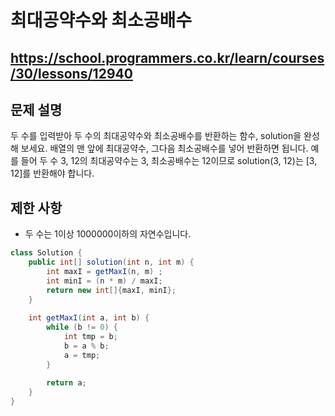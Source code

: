 # 최대공약수와 최소공배수
https://school.programmers.co.kr/learn/courses/30/lessons/12940
---
## 문제 설명
두 수를 입력받아 두 수의 최대공약수와 최소공배수를 반환하는 함수, solution을 완성해 보세요. 배열의 맨 앞에 최대공약수, 그다음 최소공배수를 넣어 반환하면 됩니다. 예를 들어 두 수 3, 12의 최대공약수는 3, 최소공배수는 12이므로 solution(3, 12)는 [3, 12]를 반환해야 합니다.

## 제한 사항
+ 두 수는 1이상 1000000이하의 자연수입니다.
```java
class Solution {
    public int[] solution(int n, int m) {
        int maxI = getMaxI(n, m) ;
        int minI = (n * m) / maxI;
        return new int[]{maxI, minI};
    }
    
    int getMaxI(int a, int b) {
        while (b != 0) {
            int tmp = b;
            b = a % b;
            a = tmp;
        }
        
        return a;
    }
}
```